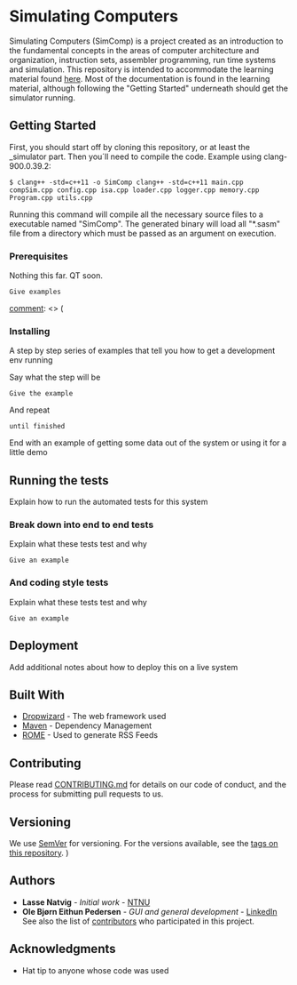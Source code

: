 
# Simulating Computers

Simulating Computers (SimComp) is a project created as an introduction to the fundamental concepts in the areas of computer architecture and organization, instruction sets, assembler programming,
run time systems and simulation. This repository is intended to accommodate the learning material found [here](#). Most of the documentation is found in the learning material, although following the "Getting Started" underneath should get the simulator running.

## Getting Started

First, you should start off by cloning this repository, or at least the \_simulator part. Then you´ll need to compile the code. Example using clang-900.0.39.2:
```
$ clang++ -std=c++11 -o SimComp clang++ -std=c++11 main.cpp compSim.cpp config.cpp isa.cpp loader.cpp logger.cpp memory.cpp Program.cpp utils.cpp
```   
Running this command will compile all the necessary source files to a executable named "SimComp".
The generated binary will load all "\*.sasm" file from a directory which must be passed as an argument on execution.

[comment]: <> (These instructions will get you a copy of the project up and running on your local machine for development and testing purposes. See deployment for notes on how to deploy the project on a live system.)

### Prerequisites

Nothing this far. QT soon.

```
Give examples
```

[comment]: <> (
### Installing

A step by step series of examples that tell you how to get a development env running

Say what the step will be

```
Give the example
```

And repeat

```
until finished
```

End with an example of getting some data out of the system or using it for a little demo

## Running the tests

Explain how to run the automated tests for this system

### Break down into end to end tests

Explain what these tests test and why

```
Give an example
```

### And coding style tests

Explain what these tests test and why

```
Give an example
```

## Deployment

Add additional notes about how to deploy this on a live system

## Built With

* [Dropwizard](http://www.dropwizard.io/1.0.2/docs/) - The web framework used
* [Maven](https://maven.apache.org/) - Dependency Management
* [ROME](https://rometools.github.io/rome/) - Used to generate RSS Feeds

## Contributing

Please read [CONTRIBUTING.md](https://gist.github.com/PurpleBooth/b24679402957c63ec426) for details on our code of conduct, and the process for submitting pull requests to us.

## Versioning

We use [SemVer](http://semver.org/) for versioning. For the versions available, see the [tags on this repository](https://github.com/your/project/tags).
)
## Authors

* **Lasse Natvig** - *Initial work* - [NTNU](https://innsida.ntnu.no/person/lasse)
* **Ole Bjørn Eithun Pedersen** - *GUI and general development* - [LinkedIn](http://linkedin.com/in/eithunpedersen/)
See also the list of [contributors](https://github.com/your/project/contributors) who participated in this project.


## Acknowledgments

* Hat tip to anyone whose code was used
